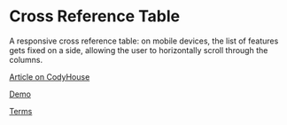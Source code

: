 Cross Reference Table
=========

A responsive cross reference table: on mobile devices, the list of features gets fixed on a side, allowing the user to horizontally scroll through the columns.

[Article on CodyHouse](http://codyhouse.co/gem/cross-reference-table/)

[Demo](http://codyhouse.co/demo/cross-reference-table/)
 
[Terms](http://codyhouse.co/terms/)
